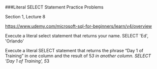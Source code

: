 ###Literal SELECT Statement Practice Problems

Section 1, Lecture 8

https://www.udemy.com/microsoft-sql-for-beginners/learn/v4/overview

Execute a literal select statement that returns your name.
SELECT 'Ed', 'Orlando'

Execute a literal SELECT statement that returns the phrase “Day 1 of	Training” in one column and the	result of 5*3 in	another	column.
SELECT 'Day 1 of Training', 5*3
